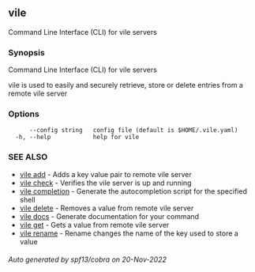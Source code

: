 ## vile

Command Line Interface (CLI) for vile servers

### Synopsis


Command Line Interface (CLI) for vile servers

vile is used to easily and securely retrieve, store or delete entries from a remote vile server
	

### Options

```
      --config string   config file (default is $HOME/.vile.yaml)
  -h, --help            help for vile
```

### SEE ALSO

* [vile add](vile_add.md)	 - Adds a key value pair to remote vile server
* [vile check](vile_check.md)	 - Verifies the vile server is up and running
* [vile completion](vile_completion.md)	 - Generate the autocompletion script for the specified shell
* [vile delete](vile_delete.md)	 - Removes a value from remote vile server
* [vile docs](vile_docs.md)	 - Generate documentation for your command
* [vile get](vile_get.md)	 - Gets a value from remote vile server
* [vile rename](vile_rename.md)	 - Rename changes the name of the key used to store a value

###### Auto generated by spf13/cobra on 20-Nov-2022
